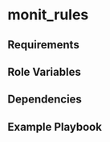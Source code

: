 monit_rules
=========

Requirements
------------



Role Variables
--------------



Dependencies
------------



Example Playbook
----------------
